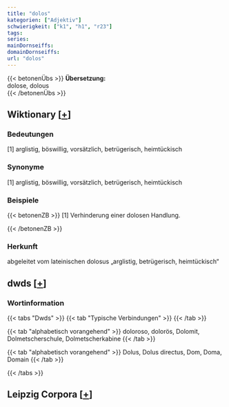 ```yaml
---
title: "dolos"
kategorien: ["Adjektiv"]
schwierigkeit: ["k1", "h1", "r23"]
tags:
series:
mainDornseiffs:
domainDornseiffs:
url: "dolos"
---
```


{{< betonenÜbs >}}
**Übersetzung:**  
dolose, dolous  
{{< /betonenÜbs >}}

## Wiktionary [[+](https://de.wiktionary.org/wiki/dolos)]

### Bedeutungen
[1] arglistig, böswillig, vorsätzlich, betrügerisch, heimtückisch  

### Synonyme
[1] arglistig, böswillig, vorsätzlich, betrügerisch, heimtückisch  

### Beispiele
{{< betonenZB >}}
[1] Verhinderung einer dolosen Handlung.  

{{< /betonenZB >}}
### Herkunft
abgeleitet vom lateinischen dolosus „arglistig, betrügerisch, heimtückisch“  



## dwds [[+](https://www.dwds.de/wb/dolos)]

### Wortinformation
{{< tabs "Dwds" >}}
{{< tab "Typische Verbindungen" >}}
{{< /tab >}}

{{< tab "alphabetisch vorangehend" >}}
doloroso, dolorös, Dolomit, Dolmetscherschule, Dolmetscherkabine
{{< /tab >}}

{{< tab "alphabetisch vorangehend" >}}
Dolus, Dolus directus, Dom, Doma, Domain
{{< /tab >}}

{{< /tabs >}}

## Leipzig Corpora [[+](https://corpora.uni-leipzig.de/en/res?word=dolos&corpusId=deu_newscrawl-public_2018)]

